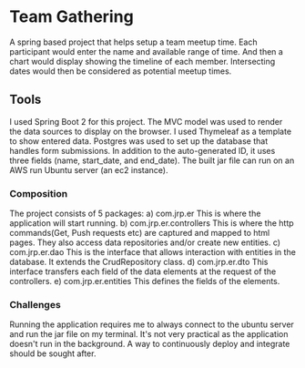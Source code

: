 # Team Gathering
A spring based project that helps setup a team meetup time.
Each participant would enter the name and available range of time.
And then a chart would display showing the timeline of each member.
Intersecting dates would then be considered as potential meetup times.

## Tools
 I used Spring Boot 2 for this project. The MVC model was used to render
 the data sources to display on the browser. I used Thymeleaf as a template
 to show entered data.
 Postgres was used to set up the database that handles form submissions. In addition to the
auto-generated ID, it uses three fields (name, start_date, and end_date).
 The built jar file can run on an AWS run Ubuntu server (an ec2 instance).
 
 ### Composition
  The project consists of 5 packages:
   a) com.jrp.er
      This is where the application will start running.
   b) com.jrp.er.controllers
      This is where the http commands(Get, Push requests etc) are captured and mapped to html pages.
	  They also access data repositories and/or create new entities.
   c) com.jrp.er.dao
	  This is the interface that allows interaction with entities in the database. It extends the
	  CrudRepository class.
   d) com.jrp.er.dto
	  This interface transfers each field of the data elements at the request of the controllers.
   e) com.jrp.er.entities
      This defines the fields of the elements.
   
 
 ### Challenges
 Running the application requires me to always connect to the ubuntu server and run the jar
 file on my terminal. It's not very practical as the application doesn't run in the
 background. A way to continuously deploy and integrate should be sought after.
 
